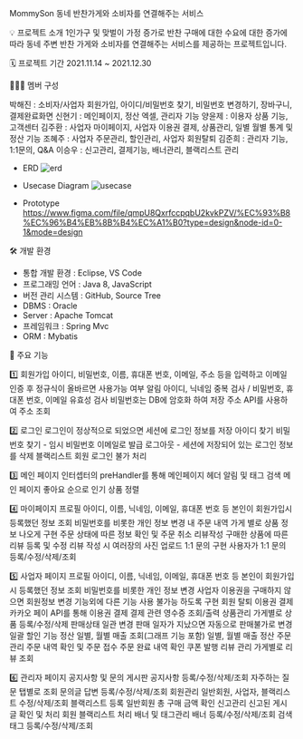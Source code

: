 MommySon
동네 반찬가게와 소비자를 연결해주는 서비스


💡 프로젝트 소개
1인가구 및 맞벌이 가정 증가로 반찬 구매에 대한 수요에 대한 증가에 따라 동네 주변 반찬 가게와 소비자를 연결해주는 서비스를 제공하는 프로젝트입니다.



🗓 프로젝트 기간
2021.11.14 ~ 2021.12.30



👨‍👦‍👦 멤버 구성

박해진 : 소비자/사업자 회원가입, 아이디/비밀번호 찾기, 비밀번호 변경하기, 장바구니, 결제완료화면
신현기 : 메인페이지, 정산 엑셀, 관리자 기능
양윤제 : 이용자 상품 기능, 고객센터
김주환 : 사업자 마이페이지, 사업자 이용권 결제, 상품관리, 일별 월별 통계 및 정산 기능
조혜주 : 사업자 주문관리, 할인관리, 사업자 회원탈퇴
김준희 : 관리자 기능, 1:1문의, Q&A
이승우 : 신고관리, 결제기능, 배너관리, 블랙리스트 관리


- ERD
![erd](https://github.com/haejin-park/mommyson/assets/87789631/cb7f4acc-2480-4820-858b-adb31dc7ef7b)


- Usecase Diagram
![usecase](https://github.com/haejin-park/mommyson/assets/87789631/a917b61d-e78e-408f-8058-6660133584ca)


- Prototype
https://www.figma.com/file/qmpU8QxrfccpqbU2kvkPZV/%EC%93%B8%EC%96%B4%EB%8B%B4%EC%A1%B0?type=design&node-id=0-1&mode=design


🛠 개발 환경

- 통합 개발 환경 : Eclipse, VS Code
- 프로그래밍 언어 : Java 8, JavaScript
- 버전 관리 시스템 : GitHub, Source Tree
- DBMS : Oracle
- Server : Apache Tomcat
- 프레임워크 : Spring Mvc
- ORM : Mybatis


📝 주요 기능

1️⃣ 회원가입
아이디, 비밀번호, 이름, 휴대폰 번호, 이메일, 주소 등을 입력하고 이메일 인증 후 정규식이 올바르면 사용가능 여부 알림
아이디, 닉네임 중복 검사 / 비밀번호, 휴대폰 번호, 이메일 유효성 검사
비밀번호는 DB에 암호화 하여 저장
주소 API를 사용하여 주소 조회

2️⃣ 로그인
로그인이 정상적으로 되었으면 세션에 로그인 정보를 저장
아이디 찾기
비밀번호 찾기 - 임시 비밀번호 이메일로 발급
로그아웃 - 세션에 저장되어 있는 로그인 정보를 삭제
블랙리스트 회원 로그인 불가 처리

3️⃣ 메인 페이지
인터셉터의 preHandler를 통해 메인페이지 헤더 알림 및 태그 검색
메인 페이지 좋아요 순으로 인기 상품 정렬

4️⃣ 마이페이지
프로필
아이디, 이름, 닉네임, 이메일, 휴대폰 번호 등 본인이 회원가입시 등록했던 정보 조회
비밀번호를 비롯한 개인 정보 변경
내 주문 내역
가게 별로 상품 정보 나오게 구현
주문 상태에 따른 정보 확인 및 주문 취소
리뷰작성
구매한 상품에 따른 리뷰 등록 및 수정
리뷰 작성 시 여러장의 사진 업로드
1:1 문의 구현
사용자가 1:1 문의 등록/수정/삭제/조회

5️⃣ 사업자 페이지
프로필
아이디, 이름, 닉네임, 이메일, 휴대폰 번호 등 본인이 회원가입시 등록했던 정보 조회
비밀번호를 비롯한 개인 정보 변경
사업자 이용권을 구매하지 않으면 회원정보 변경 기능외에 다른 기능 사용 불가능 하도록 구현
회원 탈퇴
이용권 결제
카카오 페이 API를 통해 이용권 결제
결제 관련 영수증 조회/출력
상품관리
가게별로 상품 등록/수정/삭제
판매상태 일관 변경
판매 일자가 지났으면 자동으로 판매불가로 변경
일괄 할인 기능
정산
일별, 월별 매출 조회(그래프 기능 포함)
일별, 월별 매출 정산
주문관리
주문 내역 확인 및 주문 접수
주문 완료 내역 확인
쿠폰 발행
리뷰 관리
가게별로 리뷰 조회

6️⃣ 관리자 페이지
공지사항 및 문의 게시판
공지사항 등록/수정/삭제/조회
자주하는 질문 탭별로 조회
문의글 답변 등록/수정/삭제/조회
회원관리
일반회원, 사업자, 블랙리스트 수정/삭제/조회
블랙리스트 등록
일반회원 총 구매 금액 확인
신고관리
신고된 게시글 확인 및 처리
회원 블랙리스트 처리
배너 및 태그관리
배너 등록/수정/삭제/조회
검색 태그 등록/수정/삭제/조회
